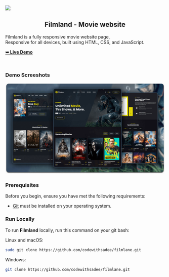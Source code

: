 <br />
  <br />
  
  <img src="./readme-images/LOGO.png" />

  <h2 align="center">Filmland - Movie website</h2>

  Filmland is a fully responsive movie website page, <br />Responsive for all devices, built using HTML, CSS, and JavaScript.

  <a href=" https://estrella-cutiepie.me/FilmLand1/"><strong>➥ Live Demo</strong></a>

</div>

<br />

### Demo Screeshots

![Filmland Desktop Demo](./readme-images/desktop.png "Desktop Demo")

### Prerequisites

Before you begin, ensure you have met the following requirements:

* [Git](https://git-scm.com/downloads "Download Git") must be installed on your operating system.

### Run Locally

To run **Filmland** locally, run this command on your git bash:

Linux and macOS:

```bash
sudo git clone https://github.com/codewithsadee/filmlane.git
```

Windows:

```bash
git clone https://github.com/codewithsadee/filmlane.git
```

